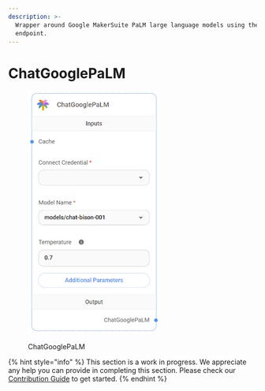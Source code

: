 ```yaml
---
description: >-
  Wrapper around Google MakerSuite PaLM large language models using the Chat
  endpoint.
---
```


# ChatGooglePaLM

<figure><img src="../../../.gitbook/assets/image (55).png" alt="" width="265"><figcaption><p>ChatGooglePaLM</p></figcaption></figure>

{% hint style="info" %}
This section is a work in progress. We appreciate any help you can provide in completing this section. Please check our [Contribution Guide](https://toi500.gitbook.io/flowise-docs/contributing) to get started.
{% endhint %}
